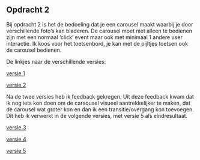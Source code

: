 ## Opdracht 2

Bij opdracht 2 is het de bedoeling dat je een carousel maakt waarbij je door verschillende foto’s kan bladeren. De carousel moet niet alleen te bedienen zijn met een normaal ‘click’ event maar ook met minimaal 1 andere user interactie. Ik koos voor het toetsenbord, je kan met de pijltjes toetsen ook de carousel bedienen. 

De linkjes naar de verschillende versies:

[versie 1](https://lisaottenhof.github.io/Frontend-voor-Designers/Opdracht%202/versie%201)

[versie 2](https://lisaottenhof.github.io/Frontend-voor-Designers/Opdracht%202/versie%202)

Na de twee versies heb ik feedback gekregen. Uit deze feedback kwam dat ik nog iets kon doen om de carsousel visueel aantrekkelijker te maken, dat de carousel wat groter kon en dan ik een transitie/overgang kon toevoegen. 
Dit heb ik verwerkt in de volgende versies, met versie 5 als eindresultaat. 

[versie 3](https://lisaottenhof.github.io/Frontend-voor-Designers/Opdracht%202/versie%203)

[versie 4](https://lisaottenhof.github.io/Frontend-voor-Designers/Opdracht%202/versie%204)

[versie 5](https://lisaottenhof.github.io/Frontend-voor-Designers/Opdracht%202/versie%205)
